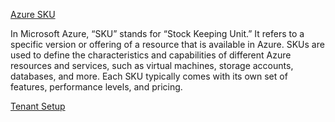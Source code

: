 [Azure SKU](https://www.skillvertex.com/blog/what-is-sku-in-azure/)

In Microsoft Azure, “SKU” stands for “Stock Keeping Unit.” It refers to a specific version or offering of a resource that is available in Azure. SKUs are used to define the characteristics and capabilities of different Azure resources and services, such as virtual machines, storage accounts, databases, and more. Each SKU typically comes with its own set of features, performance levels, and pricing.


[Tenant Setup](https://learn.microsoft.com/en-us/entra/external-id/customers/quickstart-trial-setup)

